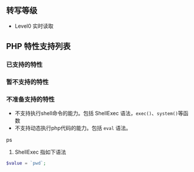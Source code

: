 
## 转写等级

- Level0 实时读取 




## PHP 特性支持列表

### 已支持的特性

### 暂不支持的特性

### 不准备支持的特性

- 不支持执行shell命令的能力。包括 ShellExec 语法，`exec()`、`system()`等函数
- 不支持动态执行php代码的能力。包括 `eval` 语法。

ps
1. ShellExec 指如下语法
```php
$value = `pwd`;
```